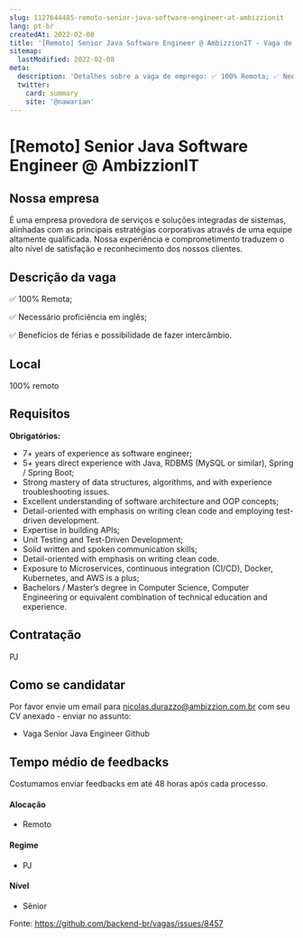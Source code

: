 ```yaml
---
slug: 1127644485-remoto-senior-java-software-engineer-at-ambizzionit
lang: pt-br
createdAt: 2022-02-08
title: '[Remoto] Senior Java Software Engineer @ AmbizzionIT - Vaga de Emprego'
sitemap:
  lastModified: 2022-02-08
meta:
  description: 'Detalhes sobre a vaga de emprego: ✅ 100% Remota; ✅ Necessário proficiência em inglês; ✅ Benefícios de férias e possibilidade de fazer intercâmbio.'
  twitter:
    card: summary
    site: '@nawarian'
---
```


# [Remoto] Senior Java Software Engineer @ AmbizzionIT

## Nossa empresa

É uma empresa provedora de serviços e soluções integradas de sistemas, alinhadas com as principais estratégias corporativas através de uma equipe altamente qualificada. Nossa experiência e comprometimento traduzem o alto nível de satisfação e reconhecimento dos nossos clientes.

## Descrição da vaga

✅ 100% Remota;

✅ Necessário proficiência em inglês;

✅ Benefícios de férias e possibilidade de fazer intercâmbio.


## Local

100% remoto

## Requisitos

**Obrigatórios:**

- 7+ years of experience as software engineer;
- 5+ years direct experience with Java, RDBMS (MySQL or similar), Spring / Spring Boot;
- Strong mastery of data structures, algorithms, and with experience troubleshooting issues.
- Excellent understanding of software architecture and OOP concepts;
- Detail-oriented with emphasis on writing clean code and employing test-driven development.
- Expertise in building APIs;
- Unit Testing and Test-Driven Development;
- Solid written and spoken communication skills;
- Detail-oriented with emphasis on writing clean code.
- Exposure to Microservices, continuous integration (CI/CD), Docker, Kubernetes, and AWS is a plus;
- Bachelors / Master’s degree in Computer Science, Computer Engineering or equivalent combination of technical education and experience.


## Contratação

PJ

## Como se candidatar

Por favor envie um email para nicolas.durazzo@ambizzion.com.br com seu CV anexado - enviar no assunto:
- Vaga Senior Java Engineer Github

## Tempo médio de feedbacks

Costumamos enviar feedbacks em até 48 horas após cada processo.

#### Alocação
- Remoto

#### Regime
- PJ

#### Nível
- Sênior


Fonte: https://github.com/backend-br/vagas/issues/8457